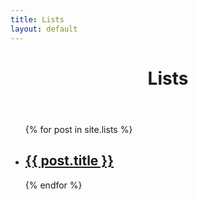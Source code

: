 ```yaml
---
title: Lists
layout: default
---
```


<div class="contain">
	<header class="page-header">
		<h1 class="page-title">Lists</h1>
	</header>
	<ul class="list">
	  {% for post in site.lists %}
	    <li>
	      <h2>
	        <a class="post-link" href="{{ post.url | prepend: site.baseurl }}">{{ post.title }}</a>
	      </h2>
	    </li>
	  {% endfor %}
	</ul>
</div>

